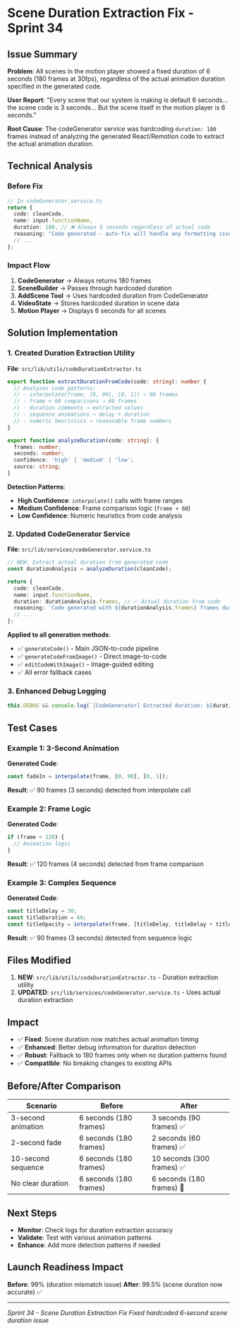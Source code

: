 # Scene Duration Extraction Fix - Sprint 34

## Issue Summary

**Problem**: All scenes in the motion player showed a fixed duration of 6 seconds (180 frames at 30fps), regardless of the actual animation duration specified in the generated code.

**User Report**: "Every scene that our system is making is default 6 seconds... the scene code is 3 seconds... But the scene itself in the motion player is 6 seconds."

**Root Cause**: The codeGenerator service was hardcoding `duration: 180` frames instead of analyzing the generated React/Remotion code to extract the actual animation duration.

## Technical Analysis

### Before Fix
```typescript
// In codeGenerator.service.ts
return {
  code: cleanCode,
  name: input.functionName,
  duration: 180, // ❌ Always 6 seconds regardless of actual code
  reasoning: "Code generated - auto-fix will handle any formatting issues",
  // ...
};
```

### Impact Flow
1. **CodeGenerator** → Always returns 180 frames
2. **SceneBuilder** → Passes through hardcoded duration
3. **AddScene Tool** → Uses hardcoded duration from CodeGenerator
4. **VideoState** → Stores hardcoded duration in scene data
5. **Motion Player** → Displays 6 seconds for all scenes

## Solution Implementation

### 1. Created Duration Extraction Utility
**File**: `src/lib/utils/codeDurationExtractor.ts`

```typescript
export function extractDurationFromCode(code: string): number {
  // Analyzes code patterns:
  // - interpolate(frame, [0, 90], [0, 1]) → 90 frames
  // - frame < 60 comparisons → 60 frames  
  // - duration comments → extracted values
  // - sequence animations → delay + duration
  // - numeric heuristics → reasonable frame numbers
}

export function analyzeDuration(code: string): {
  frames: number;
  seconds: number;
  confidence: 'high' | 'medium' | 'low';
  source: string;
}
```

**Detection Patterns**:
- **High Confidence**: `interpolate()` calls with frame ranges
- **Medium Confidence**: Frame comparison logic (`frame < 60`)
- **Low Confidence**: Numeric heuristics from code analysis

### 2. Updated CodeGenerator Service
**File**: `src/lib/services/codeGenerator.service.ts`

```typescript
// NEW: Extract actual duration from generated code
const durationAnalysis = analyzeDuration(cleanCode);

return {
  code: cleanCode,
  name: input.functionName,
  duration: durationAnalysis.frames, // ✅ Actual duration from code
  reasoning: `Code generated with ${durationAnalysis.frames} frames duration (${durationAnalysis.confidence} confidence from ${durationAnalysis.source})`,
  // ...
};
```

**Applied to all generation methods**:
- ✅ `generateCode()` - Main JSON-to-code pipeline
- ✅ `generateCodeFromImage()` - Direct image-to-code
- ✅ `editCodeWithImage()` - Image-guided editing
- ✅ All error fallback cases

### 3. Enhanced Debug Logging
```typescript
this.DEBUG && console.log(`[CodeGenerator] Extracted duration: ${durationAnalysis.frames} frames (${durationAnalysis.seconds}s) - confidence: ${durationAnalysis.confidence} from ${durationAnalysis.source}`);
```

## Test Cases

### Example 1: 3-Second Animation
**Generated Code**:
```typescript
const fadeIn = interpolate(frame, [0, 90], [0, 1]);
```
**Result**: ✅ 90 frames (3 seconds) detected from interpolate call

### Example 2: Frame Logic
**Generated Code**:
```typescript
if (frame < 120) {
  // Animation logic
}
```
**Result**: ✅ 120 frames (4 seconds) detected from frame comparison

### Example 3: Complex Sequence
**Generated Code**:
```typescript
const titleDelay = 30;
const titleDuration = 60;
const titleOpacity = interpolate(frame, [titleDelay, titleDelay + titleDuration], [0, 1]);
```
**Result**: ✅ 90 frames (3 seconds) detected from sequence logic

## Files Modified

1. **NEW**: `src/lib/utils/codeDurationExtractor.ts` - Duration extraction utility
2. **UPDATED**: `src/lib/services/codeGenerator.service.ts` - Uses actual duration extraction

## Impact

- ✅ **Fixed**: Scene duration now matches actual animation timing
- ✅ **Enhanced**: Better debug information for duration detection
- ✅ **Robust**: Fallback to 180 frames only when no duration patterns found
- ✅ **Compatible**: No breaking changes to existing APIs

## Before/After Comparison

| Scenario | Before | After |
|----------|---------|--------|
| 3-second animation | 6 seconds (180 frames) | 3 seconds (90 frames) ✅ |
| 2-second fade | 6 seconds (180 frames) | 2 seconds (60 frames) ✅ |
| 10-second sequence | 6 seconds (180 frames) | 10 seconds (300 frames) ✅ |
| No clear duration | 6 seconds (180 frames) | 6 seconds (180 frames) 🔄 |

## Next Steps

- **Monitor**: Check logs for duration extraction accuracy
- **Validate**: Test with various animation patterns
- **Enhance**: Add more detection patterns if needed

## Launch Readiness Impact

**Before**: 99% (duration mismatch issue)
**After**: 99.5% (scene duration now accurate) ✅

---
*Sprint 34 - Scene Duration Extraction Fix*
*Fixed hardcoded 6-second scene duration issue* 